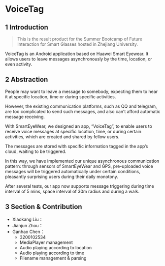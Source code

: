 # VoiceTag

## 1 Introduction

> This is the result product for the Summer Bootcamp of Future Interaction for Smart Glasses hosted in Zhejiang University.

VoiceTag is an Android application based on Huawei Smart Eyewear. It allows users to leave messages asynchronously by the time, location, or even activity.

## 2 Abstraction
People may want to leave a message to somebody, expecting them to hear it at specific location, time or during specific activities. 

However, the existing communication platforms, such as QQ and telegram, are too complicated to send such messages, and also can’t afford automatic message receiving.

With SmartEyeWear, we designed an app, “VoiceTag”, to enable users to receive voice messages at specific location, time, or during certain activities, which are created and shared by fellow users.

The messages are stored with specific information tagged in the app’s cloud, waiting to be triggered.

In this way, we have implemented our unique asynchronous communication pattern: through sensors of SmartEyeWear and GPS, pre-uploaded voice messages will be triggered automatically under certain conditions, pleasantly surprising users during their daily monotony.

After several tests, our app now supports message triggering during time interval of 5 mins, space interval of 30m radius and during a walk.

## 3 Section & Contribution
- Xiaokang Liu：
- Jianjun Zhou：
- Ganhao Chen：
  - 3200102534
  - MediaPlayer management
  - Audio playing according to location
  - Audio playing according to time
  - Filename management & parsing
